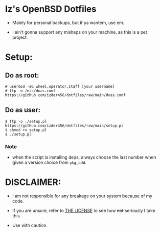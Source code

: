 # Iz's OpenBSD Dotfiles

- Mainly for personal backups, but if ya wantem, use em.

- I ain't gonna support any mishaps on your machine, as this is a pet project.

# Setup:


## Do as root:
```
# usermod -aG wheel,operator,staff [your username]
# ftp -o /etc/doas.conf https://github.com/izder456/dotfiles/raw/main/doas.conf
```

## Do as user:
```
$ ftp -o ./setup.pl https://github.com/izder456/dotfiles/raw/main/setup.pl
$ chmod +x setup.pl
$ ./setup.pl
```
### Note

- when the script is installing deps, always choose the last number when given a version choice from `pkg_add`.

# DISCLAIMER:

- I am not responsible for any breakage on your system because of my code.

- If you are unsure, refer to [THE LICENSE](LICENSE.txt) to see how ~~not~~ seriously I take this.

- Use with caution.
